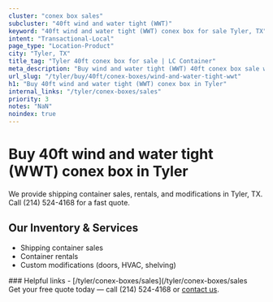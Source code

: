```yaml
---
cluster: "conex box sales"
subcluster: "40ft wind and water tight (WWT)"
keyword: "40ft wind and water tight (WWT) conex box for sale Tyler, TX"
intent: "Transactional-Local"
page_type: "Location-Product"
city: "Tyler, TX"
title_tag: "Tyler 40ft conex box for sale | LC Container"
meta_description: "Buy wind and water tight (WWT) 40ft conex box sale with local delivery in Tyler, TX. LC Container — local Since 2003. Request a fast quote today."
url_slug: "/tyler/buy/40ft/conex-boxes/wind-and-water-tight-wwt"
h1: "Buy 40ft wind and water tight (WWT) conex box in Tyler"
internal_links: "/tyler/conex-boxes/sales"
priority: 3
notes: "NaN"
noindex: true
---
```


# Buy 40ft wind and water tight (WWT) conex box in Tyler

We provide shipping container sales, rentals, and modifications in Tyler, TX. Call (214) 524-4168 for a fast quote.

## Our Inventory & Services
- Shipping container sales
- Container rentals
- Custom modifications (doors, HVAC, shelving)

<div data-section="internal-links">
### Helpful links
- [/tyler/conex-boxes/sales](/tyler/conex-boxes/sales
</div>

<div data-section="cta">
Get your free quote today — call (214) 524-4168 or <a href="/contact">contact us</a>.
</div>

<script type="application/ld+json">{"@context":"https://schema.org","@type":"FAQPage","mainEntity":[{"@type":"Question","name":"How much does delivery cost in Tyler, TX?","acceptedAnswer":{"@type":"Answer","text":"Delivery costs vary by distance and container size. Most deliveries in Tyler, TX range from $150-$300. Call (214) 524-4168 for an exact quote based on your specific location."}},{"@type":"Question","name":"Do you offer financing or payment plans?","acceptedAnswer":{"@type":"Answer","text":"We accept major credit cards, checks, and can discuss commercial terms for bulk purchases. Call (214) 524-4168 to discuss options."}},{"@type":"Question","name":"Can you customize containers in Tyler, TX?","acceptedAnswer":{"@type":"Answer","text":"Yes — we perform modifications like doors, HVAC, insulation, and shelving. Request a custom quote at (214) 524-4168 or via our contact form."}}]}</script>
